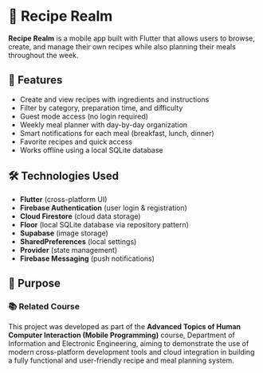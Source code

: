# 🥗 Recipe Realm

**Recipe Realm** is a mobile app built with Flutter that allows users to browse, create, and manage their own recipes while also planning their meals throughout the week.

## 📱 Features
- Create and view recipes with ingredients and instructions
- Filter by category, preparation time, and difficulty
- Guest mode access (no login required)
- Weekly meal planner with day-by-day organization
- Smart notifications for each meal (breakfast, lunch, dinner)
- Favorite recipes and quick access
- Works offline using a local SQLite database

## 🛠️ Technologies Used
- **Flutter** (cross-platform UI)
- **Firebase Authentication** (user login & registration)
- **Cloud Firestore** (cloud data storage)
- **Floor** (local SQLite database via repository pattern)
- **Supabase** (image storage)
- **SharedPreferences** (local settings)
- **Provider** (state management)
- **Firebase Messaging** (push notifications)

## 🎯 Purpose
### 📚 Related Course

This project was developed as part of the **Advanced Topics of Human Computer Interaction (Mobile Programming)** course, Department of Information and Electronic Engineering, 
aiming to demonstrate the use of modern cross-platform development tools and cloud integration in building a fully functional and user-friendly recipe and meal planning system.
